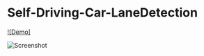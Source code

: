 # Self-Driving-Car-LaneDetection

[![Demo]](https://youtu.be/bqIiZxqWTKo)

![Screenshot](screenshot.png)
